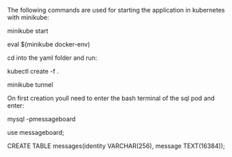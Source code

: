 The following commands are used for starting the application in kubernetes with minikube:

minikube start
  
eval $(minikube docker-env) 

cd into the yaml folder and run:

kubectl create -f .

minikube tunnel

On first creation youll need to enter the bash terminal of the sql pod and enter: 

mysql -pmessageboard

use messageboard;

CREATE TABLE messages(identity VARCHAR(256), message TEXT(16384));
